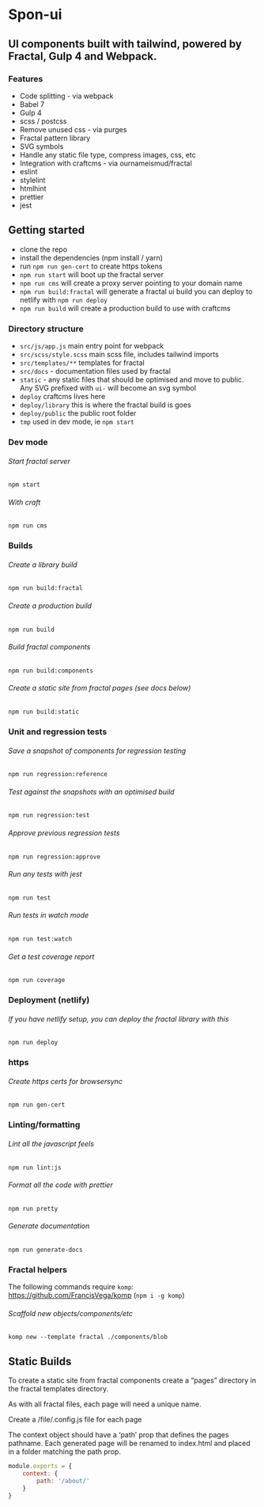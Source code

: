 # Spon-ui

## UI components built with tailwind, powered by Fractal, Gulp 4 and Webpack.

### Features

- Code splitting - via webpack
- Babel 7
- Gulp 4
- scss / postcss
- Remove unused css - via purges
- Fractal pattern library
- SVG symbols
- Handle any static file type, compress images, css, etc
- Integration with craftcms - via ournameismud/fractal
- eslint
- stylelint
- htmlhint
- prettier
- jest

## Getting started

- clone the repo
- install the dependencies (npm install / yarn)
- run `npm run gen-cert` to create https tokens
- `npm run start` will boot up the fractal server
- `npm run cms` will create a proxy server pointing to your domain name
- `npm run build:fractal` will generate a fractal ui build you can deploy to netlify with `npm run deploy`
- `npm run build` will create a production build to use with craftcms

### Directory structure

- `src/js/app.js` main entry point for webpack
- `src/scss/style.scss` main scss file, includes tailwind imports
- `src/templates/**` templates for fractal
- `src/docs` - documentation files used by fractal
- `static` - any static files that should be optimised and move to public. Any SVG prefixed with `ui-` will become an svg symbol
- `deploy` craftcms lives here
- `deploy/library` this is where the fractal build is goes
- `deploy/public` the public root folder
- `tmp` used in dev mode, ie `npm start`

### Dev mode

###### Start fractal server

`npm start`

###### With craft

`npm run cms`

### Builds

###### Create a library build

`npm run build:fractal`

###### Create a production build

`npm run build`

###### Build fractal components

`npm run build:components`

###### Create a static site from fractal pages (see docs below)

`npm run build:static`

### Unit and regression tests

###### Save a snapshot of components for regression testing

`npm run regression:reference`

###### Test against the snapshots with an optimised build

`npm run regression:test`

###### Approve previous regression tests

`npm run regression:approve`

###### Run any tests with jest

`npm run test`

###### Run tests in watch mode

`npm run test:watch`

###### Get a test coverage report

`npm run coverage`

### Deployment (netlify)

###### If you have netlify setup, you can deploy the fractal library with this

`npm run deploy`

### https

###### Create https certs for browsersync

`npm run gen-cert`

### Linting/formatting

###### Lint all the javascript feels

`npm run lint:js`

###### Format all the code with prettier

`npm run pretty`

###### Generate documentation

`npm run generate-docs`

### Fractal helpers

The following commands require `komp`: https://github.com/FrancisVega/komp (`npm i -g komp`)

###### Scaffold new objects/components/etc

`komp new --template fractal ./components/blob`

## Static Builds

To create a static site from fractal components create a “pages” directory in the fractal templates directory.

As with all fractal files, each page will need a unique name.

Create a /file/.config.js file for each page

The context object should have a ‘path’ prop that defines the pages pathname. Each generated page will be renamed to index.html and placed in a folder matching the path prop.

```javascript
module.exports = {
	context: {
		path: '/about/'
	}
}
```

